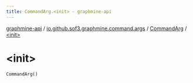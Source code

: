 ```yaml
---
title: CommandArg.<init> - graphmine-api
---
```


[graphmine-api](../../index.html) / [io.github.sof3.graphmine.command.args](../index.html) / [CommandArg](index.html) / [&lt;init&gt;](./-init-.html)

# &lt;init&gt;

`CommandArg()`